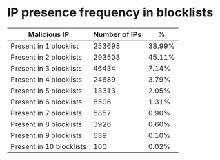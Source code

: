 # IP presence frequency in blocklists
| Malicious IP | Number of IPs | % |
|----|----|----|
| Present in 1 blocklist | 253698 | 38.99% |
| Present in 2 blocklists | 293503 | 45.11% |
| Present in 3 blocklists | 46434 | 7.14% |
| Present in 4 blocklists | 24689 | 3.79% |
| Present in 5 blocklists | 13313 | 2.05% |
| Present in 6 blocklists | 8506 | 1.31% |
| Present in 7 blocklists | 5857 | 0.90% |
| Present in 8 blocklists | 3926 | 0.60% |
| Present in 9 blocklists | 639 | 0.10% |
| Present in 10 blocklists | 100 | 0.02% |
